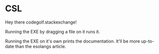 # CSL
Hey there codegolf.stackexchange!

Running the EXE by dragging a file on it runs it.

Running the EXE on it's own prints the documentation. It'll be more up-to-date than the esolangs article.
